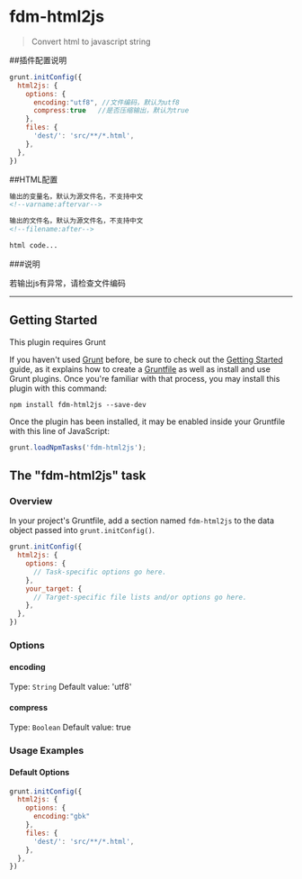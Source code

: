 # fdm-html2js

> Convert html to javascript string

##插件配置说明

```js
grunt.initConfig({
  html2js: {
    options: {
      encoding:"utf8", //文件编码，默认为utf8
      compress:true   //是否压缩输出，默认为true
    },
    files: {
      'dest/': 'src/**/*.html',
    },
  },
})
```

##HTML配置

```html
输出的变量名，默认为源文件名，不支持中文
<!--varname:aftervar-->

输出的文件名，默认为源文件名，不支持中文
<!--filename:after-->

html code...

```

###说明

若输出js有异常，请检查文件编码

---------------------------------------

## Getting Started
This plugin requires Grunt 

If you haven't used [Grunt](http://gruntjs.com/) before, be sure to check out the [Getting Started](http://gruntjs.com/getting-started) guide, as it explains how to create a [Gruntfile](http://gruntjs.com/sample-gruntfile) as well as install and use Grunt plugins. Once you're familiar with that process, you may install this plugin with this command:

```shell
npm install fdm-html2js --save-dev
```

Once the plugin has been installed, it may be enabled inside your Gruntfile with this line of JavaScript:

```js
grunt.loadNpmTasks('fdm-html2js');
```

## The "fdm-html2js" task

### Overview
In your project's Gruntfile, add a section named `fdm-html2js` to the data object passed into `grunt.initConfig()`.

```js
grunt.initConfig({
  html2js: {
    options: {
      // Task-specific options go here.
    },
    your_target: {
      // Target-specific file lists and/or options go here.
    },
  },
})
```

### Options

#### encoding
Type: `String`
Default value: 'utf8'

#### compress
Type: `Boolean`
Default value: true


### Usage Examples

#### Default Options


```js
grunt.initConfig({
  html2js: {
    options: {
      encoding:"gbk"
    },
    files: {
      'dest/': 'src/**/*.html',
    },
  },
})
```
